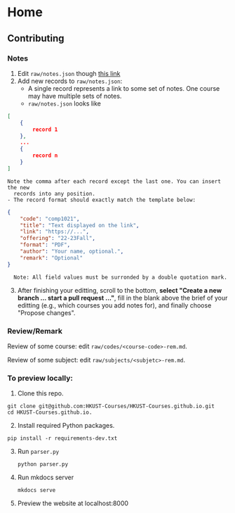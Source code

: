 # Home

## Contributing

### Notes

1. Edit `raw/notes.json` though [this link](https://github.com/HKUST-Courses/HKUST-Courses.github.io/edit/master/raw/notes.json)
2. Add new records to `raw/notes.json`:
    - A single record represents a link to some set of notes. One course may have
      multiple sets of notes.
    - `raw/notes.json` looks like
```json
[
    { 
        record 1
    },
    ...
    { 
        record n
    }
]
```
    Note the comma after each record except the last one. You can insert the new
      records into any position.
    - The record format should exactly match the template below:
```json
{
    "code": "comp1021",
    "title": "Text displayed on the link",
    "link": "https://...",
    "offering": "22-23Fall",
    "format": "PDF", 
    "author": "Your name, optional.",
    "remark": "Optional"
}
```
      Note: All field values must be surronded by a double quotation mark.
3. After finishing your editting, scroll to the bottom, **select "Create a new
   branch ... start a pull request ..."**, fill in the blank above the brief of
   your editting (e.g., which courses you add notes for), and finally choose "Propose changes".

### Review/Remark

Review of some course: edit `raw/codes/<course-code>-rem.md`.

Review of some subject: edit `raw/subjects/<subjetc>-rem.md`.

### To preview locally:

1. Clone this repo.
```shell
git clone git@github.com:HKUST-Courses/HKUST-Courses.github.io.git
cd HKUST-Courses.github.io.
```
2. Install required Python packages.
```shell
pip install -r requirements-dev.txt
```
3. Run `parser.py`
   ```shell
   python parser.py
   ```
4. Run mkdocs server
   ```shell
   mkdocs serve
   ```
4. Preview the website at localhost:8000
